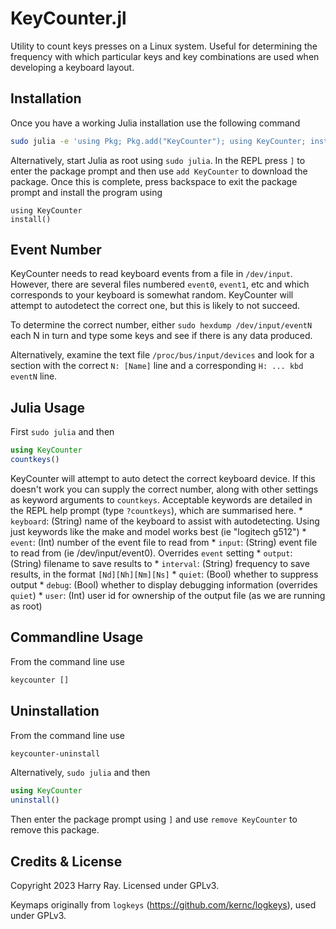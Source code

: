 # KeyCounter.jl

Utility to count keys presses on a Linux system. Useful for determining the frequency with which particular keys and key combinations are used when developing a keyboard layout.

## Installation

Once you have a working Julia installation use the following command
```bash
sudo julia -e 'using Pkg; Pkg.add("KeyCounter"); using KeyCounter; install()'
```

Alternatively, start Julia as root using `sudo julia`. In the REPL press `]` to enter the package prompt and then use `add KeyCounter` to download the package. Once this is complete, press backspace to exit the package prompt and install the program using
```
using KeyCounter
install()
```

## Event Number

KeyCounter needs to read keyboard events from a file in `/dev/input`. However, there are several files numbered `event0`, `event1`, etc and which corresponds to your keyboard is somewhat random. KeyCounter will attempt to autodetect the correct one, but this is likely to not succeed.

To determine the correct number, either `sudo hexdump /dev/input/eventN` each N in turn and type some keys and see if there is any data produced.

Alternatively, examine the text file `/proc/bus/input/devices` and look for a section with the correct `N: [Name]` line and a corresponding `H: ... kbd eventN` line.

## Julia Usage

First `sudo julia` and then
```julia
using KeyCounter
countkeys()
```
KeyCounter will attempt to auto detect the correct keyboard device. If this doesn't work you can supply the correct number, along with other settings as keyword arguments to `countkeys`. Acceptable keywords are detailed in the REPL help prompt (type `?countkeys`), which are summarised here.
    * `keyboard`: (String) name of the keyboard to assist with autodetecting. Using just keywords like the make and model works best (ie "logitech g512")
    * `event`: (Int) number of the event file to read from
    * `input`: (String) event file to read from (ie /dev/input/event0). Overrides `event` setting
    * `output`: (String) filename to save results to
    * `interval`: (String) frequency to save results, in the format `[Nd][Nh][Nm][Ns]`
    * `quiet`: (Bool) whether to suppress output
    * `debug`: (Bool) whether to display debugging information (overrides `quiet`)
    * `user`: (Int) user id for ownership of the output file (as we are running as root)

## Commandline Usage

From the command line use
```bash
keycounter []
```

## Uninstallation

From the command line use
```bash
keycounter-uninstall
```

Alternatively, `sudo julia` and then
```julia
using KeyCounter
uninstall()
```
Then enter the package prompt using `]` and use `remove KeyCounter` to remove this package.

## Credits & License

Copyright 2023 Harry Ray. Licensed under GPLv3.

Keymaps originally from `logkeys` (https://github.com/kernc/logkeys), used under GPLv3.
